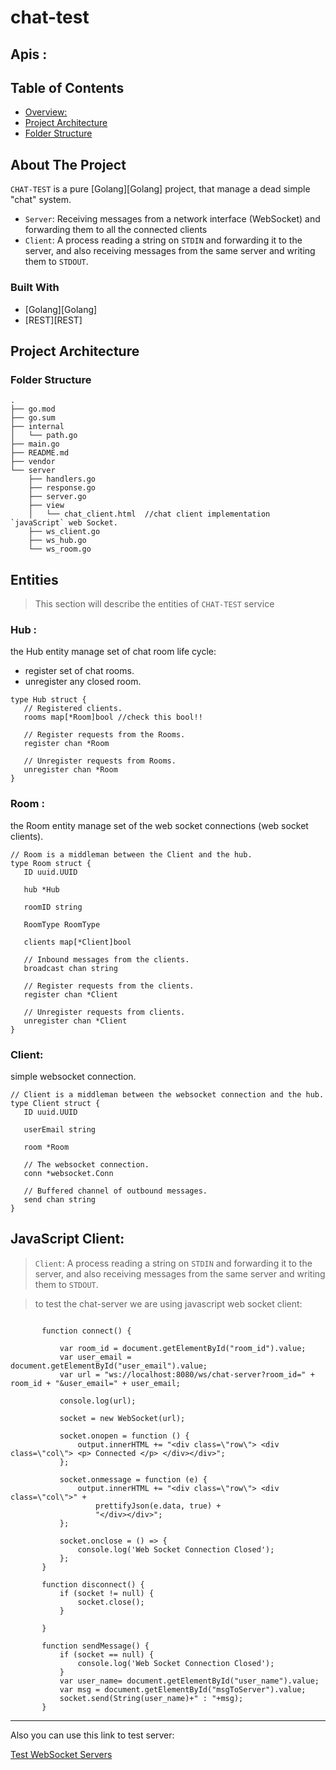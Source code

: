 # chat-test



## Apis :

<!-- TABLE OF CONTENTS -->
## Table of Contents

- [Overview:](#About-The-Project)
- [Project Architecture](#project-architecture)
- [Folder Structure](#folder-structure)



## About The Project
`CHAT-TEST` is a pure [Golang][Golang] project, that manage a dead simple "chat" system. 

* `Server`: Receiving messages from a network interface (WebSocket) and forwarding them to all the connected clients
* `Client`: A process reading a string on `STDIN` and forwarding it to the server, and also receiving messages from the same server and writing them to `STDOUT`.


### Built With

* [Golang][Golang]
* [REST][REST]

<!-- PROJECT ARCHITECTURE -->
## Project Architecture

### Folder Structure

```
.
├── go.mod
├── go.sum
├── internal
│   └── path.go
├── main.go
├── README.md
├── vendor
└── server
    ├── handlers.go
    ├── response.go
    ├── server.go
    ├── view
    │   └── chat_client.html  //chat client implementation `javaScript` web Socket.
    ├── ws_client.go
    ├── ws_hub.go
    └── ws_room.go

```

## Entities

> This section will describe the entities of `CHAT-TEST` service

### Hub :
the Hub entity manage set of chat room life cycle:
 * register  set of chat rooms.
 * unregister  any  closed room.

 ```
 type Hub struct {
	// Registered clients.
	rooms map[*Room]bool //check this bool!!

	// Register requests from the Rooms.
	register chan *Room

	// Unregister requests from Rooms.
	unregister chan *Room
}
 ```

 ### Room :
 the Room entity manage  set of the web socket connections (web socket clients).
 
 ```
 // Room is a middleman between the Client and the hub.
type Room struct {
	ID uuid.UUID

	hub *Hub

	roomID string

	RoomType RoomType

	clients map[*Client]bool

	// Inbound messages from the clients.
	broadcast chan string

	// Register requests from the clients.
	register chan *Client

	// Unregister requests from clients.
	unregister chan *Client
}
 ```

 ### Client:

 simple websocket  connection.

 ```
 // Client is a middleman between the websocket connection and the hub.
type Client struct {
	ID uuid.UUID

	userEmail string

	room *Room

	// The websocket connection.
	conn *websocket.Conn

	// Buffered channel of outbound messages.
	send chan string
}

 ```




 ## JavaScript Client:

 >`Client`: A process reading a string on `STDIN` and forwarding it to the server, and also receiving messages from the same server and writing them to `STDOUT`.


 > to test the chat-server we are using    javascript web socket client:

 ```code
        
        function connect() {
            
            var room_id = document.getElementById("room_id").value;
            var user_email = document.getElementById("user_email").value;
            var url = "ws://localhost:8080/ws/chat-server?room_id=" + room_id + "&user_email=" + user_email;

            console.log(url);

            socket = new WebSocket(url);

            socket.onopen = function () {
                output.innerHTML += "<div class=\"row\"> <div class=\"col\"> <p> Connected </p> </div></div>";
            };

            socket.onmessage = function (e) {
                output.innerHTML += "<div class=\"row\"> <div class=\"col\">" +
                    prettifyJson(e.data, true) +
                    "</div></div>";
            };

            socket.onclose = () => {
                console.log('Web Socket Connection Closed');
            };
        }

        function disconnect() {
            if (socket != null) {
                socket.close();
            }

        }

        function sendMessage() {
            if (socket == null) {
                console.log('Web Socket Connection Closed');
            }
            var user_name= document.getElementById("user_name").value;
            var msg = document.getElementById("msgToServer").value;
            socket.send(String(user_name)+" : "+msg);
        }

 ``` 


****

 Also you can use this link to test server:

  [Test WebSocket Servers](https://www.piesocket.com/websocket-tester)
